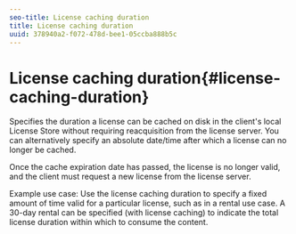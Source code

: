```yaml
---
seo-title: License caching duration
title: License caching duration
uuid: 378940a2-f072-478d-bee1-05ccba888b5c
---
```


# License caching duration{#license-caching-duration}

Specifies the duration a license can be cached on disk in the client's local License Store without requiring reacquisition from the license server. You can alternatively specify an absolute date/time after which a license can no longer be cached.

Once the cache expiration date has passed, the license is no longer valid, and the client must request a new license from the license server.

Example use case: Use the license caching duration to specify a fixed amount of time valid for a particular license, such as in a rental use case. A 30-day rental can be specified (with license caching) to indicate the total license duration within which to consume the content. 

